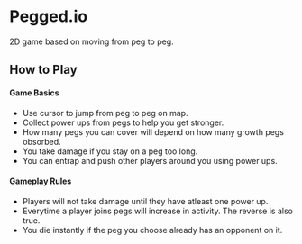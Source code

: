 Pegged.io
=========

2D game based on moving from peg to peg.

## How to Play

#### Game Basics

- Use cursor to jump from peg to peg on map.
- Collect power ups from pegs to help you get stronger.
- How many pegs you can cover will depend on how many growth pegs obsorbed.
- You take damage if you stay on a peg too long.
- You can entrap and push other players around you using power ups.

#### Gameplay Rules

- Players will not take damage until they have atleast one power up.
- Everytime a player joins pegs will increase in activity. The reverse is also true.
- You die instantly if the peg you choose already has an opponent on it.
